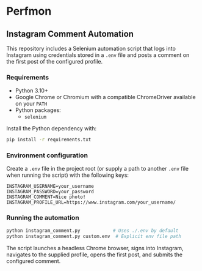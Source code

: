# Perfmon

## Instagram Comment Automation

This repository includes a Selenium automation script that logs into Instagram
using credentials stored in a `.env` file and posts a comment on the first post
of the configured profile.

### Requirements

* Python 3.10+
* Google Chrome or Chromium with a compatible ChromeDriver available on your `PATH`
* Python packages:
  * `selenium`

Install the Python dependency with:

```bash
pip install -r requirements.txt
```

### Environment configuration

Create a `.env` file in the project root (or supply a path to another `.env`
file when running the script) with the following keys:

```env
INSTAGRAM_USERNAME=your_username
INSTAGRAM_PASSWORD=your_password
INSTAGRAM_COMMENT=Nice photo!
INSTAGRAM_PROFILE_URL=https://www.instagram.com/your_username/
```

### Running the automation

```bash
python instagram_comment.py            # Uses ./.env by default
python instagram_comment.py custom.env  # Explicit env file path
```

The script launches a headless Chrome browser, signs into Instagram, navigates
to the supplied profile, opens the first post, and submits the configured
comment.
